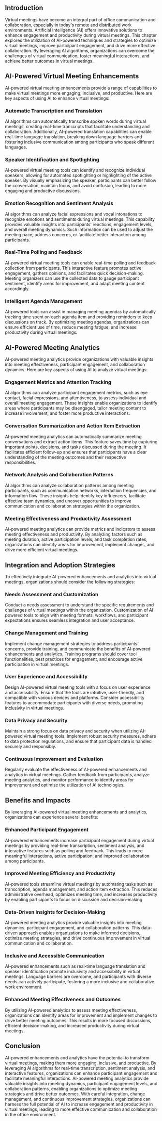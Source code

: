 
## Introduction

Virtual meetings have become an integral part of office communication and collaboration, especially in today's remote and distributed work environments. Artificial Intelligence (AI) offers innovative solutions to enhance engagement and productivity during virtual meetings. This chapter explores the utilization of AI-powered techniques and strategies to optimize virtual meetings, improve participant engagement, and drive more effective collaboration. By leveraging AI algorithms, organizations can overcome the challenges of virtual communication, foster meaningful interactions, and achieve better outcomes in virtual meetings.

## AI-Powered Virtual Meeting Enhancements

AI-powered virtual meeting enhancements provide a range of capabilities to make virtual meetings more engaging, inclusive, and productive. Here are key aspects of using AI to enhance virtual meetings:

### Automatic Transcription and Translation

AI algorithms can automatically transcribe spoken words during virtual meetings, creating real-time transcripts that facilitate understanding and collaboration. Additionally, AI-powered translation capabilities can enable real-time language translation, breaking down language barriers and fostering inclusive communication among participants who speak different languages.

### Speaker Identification and Spotlighting

AI-powered virtual meeting tools can identify and recognize individual speakers, allowing for automated spotlighting or highlighting of the active speaker. By visually emphasizing the speaker, participants can better follow the conversation, maintain focus, and avoid confusion, leading to more engaging and productive discussions.

### Emotion Recognition and Sentiment Analysis

AI algorithms can analyze facial expressions and vocal intonations to recognize emotions and sentiments during virtual meetings. This capability provides valuable insights into participants' reactions, engagement levels, and overall meeting dynamics. Such information can be used to adjust the meeting pace, address concerns, or facilitate better interaction among participants.

### Real-Time Polling and Feedback

AI-powered virtual meeting tools can enable real-time polling and feedback collection from participants. This interactive feature promotes active engagement, gathers opinions, and facilitates quick decision-making. Meeting organizers can use the collected data to gauge participant sentiment, identify areas for improvement, and adapt meeting content accordingly.

### Intelligent Agenda Management

AI-powered tools can assist in managing meeting agendas by automatically tracking time spent on each agenda item and providing reminders to keep discussions on track. By optimizing meeting agendas, organizations can ensure efficient use of time, reduce meeting fatigue, and increase productivity during virtual meetings.

## AI-Powered Meeting Analytics

AI-powered meeting analytics provide organizations with valuable insights into meeting effectiveness, participant engagement, and collaboration dynamics. Here are key aspects of using AI to analyze virtual meetings:

### Engagement Metrics and Attention Tracking

AI algorithms can analyze participant engagement metrics, such as eye contact, facial expressions, and attentiveness, to assess individual and overall meeting engagement. These insights enable organizations to identify areas where participants may be disengaged, tailor meeting content to increase involvement, and foster more productive interactions.

### Conversation Summarization and Action Item Extraction

AI-powered meeting analytics can automatically summarize meeting conversations and extract action items. This feature saves time by capturing important points, decisions, and tasks discussed during the meeting. It facilitates efficient follow-up and ensures that participants have a clear understanding of the meeting outcomes and their respective responsibilities.

### Network Analysis and Collaboration Patterns

AI algorithms can analyze collaboration patterns among meeting participants, such as communication networks, interaction frequencies, and information flow. These insights help identify key influencers, facilitate effective team dynamics, and uncover opportunities to improve communication and collaboration strategies within the organization.

### Meeting Effectiveness and Productivity Assessment

AI-powered meeting analytics can provide metrics and indicators to assess meeting effectiveness and productivity. By analyzing factors such as meeting duration, active participation levels, and task completion rates, organizations can identify areas for improvement, implement changes, and drive more efficient virtual meetings.

## Integration and Adoption Strategies

To effectively integrate AI-powered enhancements and analytics into virtual meetings, organizations should consider the following strategies:

### Needs Assessment and Customization

Conduct a needs assessment to understand the specific requirements and challenges of virtual meetings within the organization. Customization of AI-powered tools to align with meeting formats, workflows, and participant expectations ensures seamless integration and user acceptance.

### Change Management and Training

Implement change management strategies to address participants' concerns, provide training, and communicate the benefits of AI-powered enhancements and analytics. Training programs should cover tool functionalities, best practices for engagement, and encourage active participation in virtual meetings.

### User Experience and Accessibility

Design AI-powered virtual meeting tools with a focus on user experience and accessibility. Ensure that the tools are intuitive, user-friendly, and compatible with various devices and platforms. Consider accessibility features to accommodate participants with diverse needs, promoting inclusivity in virtual meetings.

### Data Privacy and Security

Maintain a strong focus on data privacy and security when utilizing AI-powered virtual meeting tools. Implement robust security measures, adhere to data protection regulations, and ensure that participant data is handled securely and responsibly.

### Continuous Improvement and Evaluation

Regularly evaluate the effectiveness of AI-powered enhancements and analytics in virtual meetings. Gather feedback from participants, analyze meeting analytics, and monitor performance to identify areas for improvement and optimize the utilization of AI technologies.

## Benefits and Impacts

By leveraging AI-powered virtual meeting enhancements and analytics, organizations can experience several benefits:

### Enhanced Participant Engagement

AI-powered enhancements increase participant engagement during virtual meetings by providing real-time transcription, sentiment analysis, and interactive features such as polling and feedback. This leads to more meaningful interactions, active participation, and improved collaboration among participants.

### Improved Meeting Efficiency and Productivity

AI-powered tools streamline virtual meetings by automating tasks such as transcription, agenda management, and action item extraction. This reduces administrative overhead, optimizes meeting time, and increases productivity by enabling participants to focus on discussion and decision-making.

### Data-Driven Insights for Decision-Making

AI-powered meeting analytics provide valuable insights into meeting dynamics, participant engagement, and collaboration patterns. This data-driven approach enables organizations to make informed decisions, optimize meeting strategies, and drive continuous improvement in virtual communication and collaboration.

### Inclusive and Accessible Communication

AI-powered enhancements such as real-time language translation and speaker identification promote inclusivity and accessibility in virtual meetings. Language barriers are overcome, and participants with diverse needs can actively participate, fostering a more inclusive and collaborative work environment.

### Enhanced Meeting Effectiveness and Outcomes

By utilizing AI-powered analytics to assess meeting effectiveness, organizations can identify areas for improvement and implement changes to drive better meeting outcomes. This results in more focused discussions, efficient decision-making, and increased productivity during virtual meetings.

## Conclusion

AI-powered enhancements and analytics have the potential to transform virtual meetings, making them more engaging, inclusive, and productive. By leveraging AI algorithms for real-time transcription, sentiment analysis, and interactive features, organizations can enhance participant engagement and facilitate meaningful interactions. AI-powered meeting analytics provide valuable insights into meeting dynamics, participant engagement levels, and collaboration patterns, enabling organizations to optimize meeting strategies and drive better outcomes. With careful integration, change management, and continuous improvement strategies, organizations can harness the full potential of AI to increase engagement and productivity in virtual meetings, leading to more effective communication and collaboration in the office environment.
